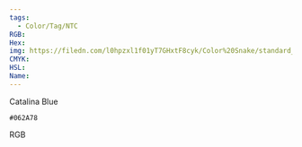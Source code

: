 ```yaml
---
tags:
  - Color/Tag/NTC
RGB:
Hex:
img: https://filedn.com/l0hpzxl1f01yT7GHxtF8cyk/Color%20Snake/standard_csv_to_svg/062A78.svg
CMYK:
HSL:
Name:
---
```

Catalina Blue
```palette
#062A78
```
RGB
